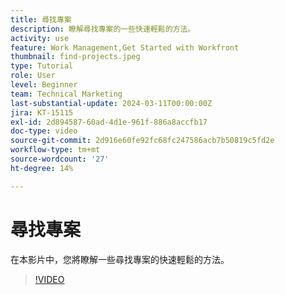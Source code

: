 ```yaml
---
title: 尋找專案
description: 瞭解尋找專案的一些快速輕鬆的方法。
activity: use
feature: Work Management,Get Started with Workfront
thumbnail: find-projects.jpeg
type: Tutorial
role: User
level: Beginner
team: Technical Marketing
last-substantial-update: 2024-03-11T00:00:00Z
jira: KT-15115
exl-id: 2d894587-60ad-4d1e-961f-886a8accfb17
doc-type: video
source-git-commit: 2d916e60fe92fc68fc247586acb7b50819c5fd2e
workflow-type: tm+mt
source-wordcount: '27'
ht-degree: 14%

---
```


# 尋找專案

在本影片中，您將瞭解一些尋找專案的快速輕鬆的方法。

>[!VIDEO](https://video.tv.adobe.com/v/3427788/?quality=12&learn=on)

